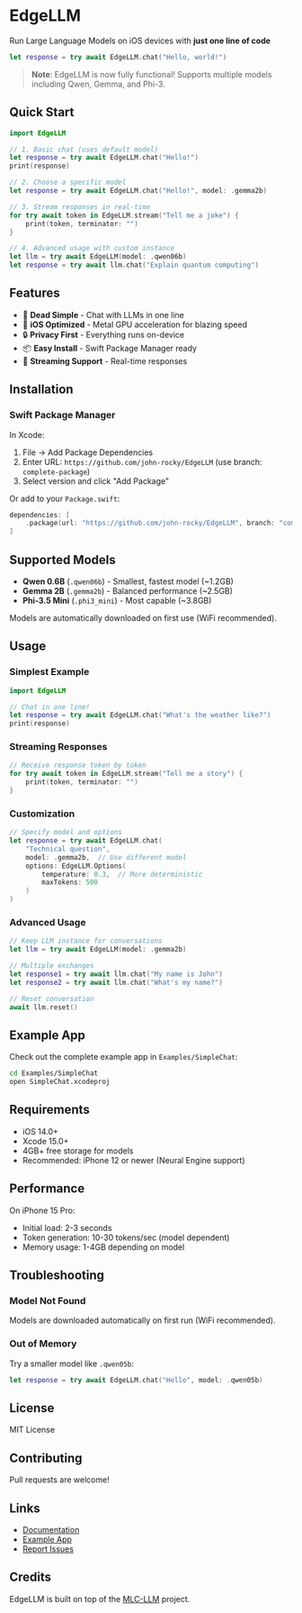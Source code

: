# EdgeLLM

Run Large Language Models on iOS devices with **just one line of code**

```swift
let response = try await EdgeLLM.chat("Hello, world!")
```

> **Note**: EdgeLLM is now fully functional! Supports multiple models including Qwen, Gemma, and Phi-3.

## Quick Start

```swift
import EdgeLLM

// 1. Basic chat (uses default model)
let response = try await EdgeLLM.chat("Hello!")
print(response)

// 2. Choose a specific model
let response = try await EdgeLLM.chat("Hello!", model: .gemma2b)

// 3. Stream responses in real-time
for try await token in EdgeLLM.stream("Tell me a joke") {
    print(token, terminator: "")
}

// 4. Advanced usage with custom instance
let llm = try await EdgeLLM(model: .qwen06b)
let response = try await llm.chat("Explain quantum computing")
```

## Features

- 🚀 **Dead Simple** - Chat with LLMs in one line
- 📱 **iOS Optimized** - Metal GPU acceleration for blazing speed
- 🔒 **Privacy First** - Everything runs on-device
- 📦 **Easy Install** - Swift Package Manager ready
- 🌊 **Streaming Support** - Real-time responses

## Installation

### Swift Package Manager

In Xcode:

1. File → Add Package Dependencies
2. Enter URL: `https://github.com/john-rocky/EdgeLLM` (use branch: `complete-package`)
3. Select version and click "Add Package"

Or add to your `Package.swift`:

```swift
dependencies: [
    .package(url: "https://github.com/john-rocky/EdgeLLM", branch: "complete-package")
]
```

## Supported Models

- **Qwen 0.6B** (`.qwen06b`) - Smallest, fastest model (~1.2GB)
- **Gemma 2B** (`.gemma2b`) - Balanced performance (~2.5GB)  
- **Phi-3.5 Mini** (`.phi3_mini`) - Most capable (~3.8GB)

Models are automatically downloaded on first use (WiFi recommended).

## Usage

### Simplest Example

```swift
import EdgeLLM

// Chat in one line!
let response = try await EdgeLLM.chat("What's the weather like?")
print(response)
```

### Streaming Responses

```swift
// Receive response token by token
for try await token in EdgeLLM.stream("Tell me a story") {
    print(token, terminator: "")
}
```

### Customization

```swift
// Specify model and options
let response = try await EdgeLLM.chat(
    "Technical question",
    model: .gemma2b,  // Use different model
    options: EdgeLLM.Options(
        temperature: 0.3,  // More deterministic
        maxTokens: 500
    )
)
```

### Advanced Usage

```swift
// Keep LLM instance for conversations
let llm = try await EdgeLLM(model: .gemma2b)

// Multiple exchanges
let response1 = try await llm.chat("My name is John")
let response2 = try await llm.chat("What's my name?")

// Reset conversation
await llm.reset()
```


## Example App

Check out the complete example app in `Examples/SimpleChat`:

```bash
cd Examples/SimpleChat
open SimpleChat.xcodeproj
```

## Requirements

- iOS 14.0+
- Xcode 15.0+
- 4GB+ free storage for models
- Recommended: iPhone 12 or newer (Neural Engine support)

## Performance

On iPhone 15 Pro:
- Initial load: 2-3 seconds
- Token generation: 10-30 tokens/sec (model dependent)
- Memory usage: 1-4GB depending on model

## Troubleshooting

### Model Not Found

Models are downloaded automatically on first run (WiFi recommended).

### Out of Memory

Try a smaller model like `.qwen05b`:

```swift
let response = try await EdgeLLM.chat("Hello", model: .qwen05b)
```

## License

MIT License

## Contributing

Pull requests are welcome!

## Links

- [Documentation](https://github.com/john-rocky/EdgeLLM/tree/main/docs)
- [Example App](https://github.com/john-rocky/EdgeLLM/tree/main/Examples/SimpleChat)
- [Report Issues](https://github.com/john-rocky/EdgeLLM/issues)

## Credits

EdgeLLM is built on top of the [MLC-LLM](https://github.com/mlc-ai/mlc-llm) project.
